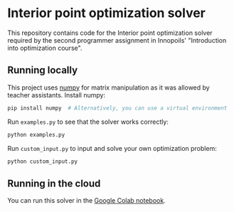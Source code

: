 # Interior point optimization solver

This repository contains code for the Interior point optimization solver required by the second programmer assignment in Innopoils' "Introduction into optimization course".

## Running locally

This project uses [numpy](https://numpy.org/install/) for matrix manipulation as it was allowed by teacher assistants. Install numpy:

```sh
pip install numpy  # Alternatively, you can use a virtual environment
```

Run `examples.py` to see that the solver works correctly:

```sh
python examples.py
```

Run `custom_input.py` to input and solve your own optimization problem:

```sh
python custom_input.py
```

## Running in the cloud

You can run this solver in the [Google Colab notebook](https://colab.research.google.com/drive/1M4m-M976hc7iOIXYyNN03hyJSIBKd0xP?usp=sharing).
